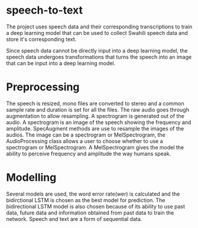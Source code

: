 # speech-to-text
The project uses speech data and their corresponding transcriptions to train a deep learning model that can be used to collect Swahili speech data and store it's corresponding text.

Since speech data cannot be directly input into a deep learning model, the speech data undergoes transformations that turns the speech into an image that can be input into a deep learning model.

# Preprocessing
The speech is resized, mono files are converted to stereo and a common sample rate and duration is set for all the files. The raw audio goes through augmentation to allow resampling. A spectrogram is generated out of the audio. A spectrogram is an image of the speech showing the frequency and amplitude. SpecAugment methods are use to resample the images of the audios. The image can be a spectrogram or MelSpectrogram, the AudioProcessing class allows a user to choose whether to use a spectrogram or MelSpectrogram. A MelSpectrogram gives the model the ability to perceive frequency and amplitude the way humans speak. 

# Modelling
Several models are used, the word error rate(wer) is calculated and the bidirctional LSTM is chosen as the best model for prediction. The bidirectional LSTM model is also chosen because of its ability to use past data, future data and information obtained from past data to train the network. Speech and text are a form of sequential data.
